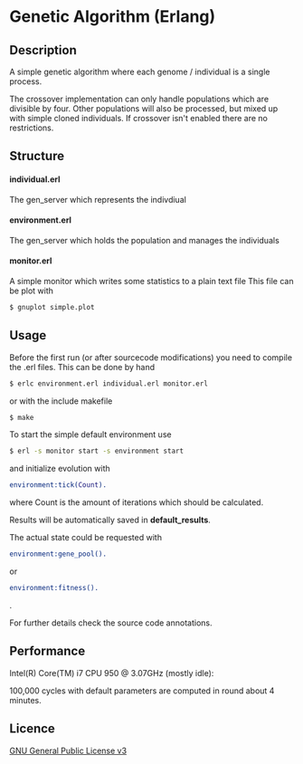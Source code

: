 Genetic Algorithm (Erlang)
==========================

## Description
A simple genetic algorithm where each genome / individual is a single process.

The crossover implementation can only handle populations which are divisible by four.
Other populations will also be processed, but mixed up with simple cloned individuals. If
crossover isn't enabled there are no restrictions.

## Structure

#### individual.erl
The gen_server which represents the indivdiual
#### environment.erl
The gen_server which holds the population and manages the individuals
#### monitor.erl
A simple monitor which writes some statistics to a plain text file
This file can be plot with
```sh
$ gnuplot simple.plot
```

## Usage

Before the first run (or after sourcecode modifications) you need to compile the .erl files.
This can be done by hand
```sh
$ erlc environment.erl individual.erl monitor.erl
```
or with the include makefile
```sh
$ make
```

To start the simple default environment use
```sh
$ erl -s monitor start -s environment start
```

and initialize evolution with
```erlang
environment:tick(Count).
```
where Count is the amount of iterations which should be calculated.

Results will be automatically saved in __default_results__.

The actual state could be requested with
```erlang
environment:gene_pool().
```
or
```erlang
environment:fitness().
```
.

For further details check the source code annotations.

## Performance

Intel(R) Core(TM) i7 CPU 950 @ 3.07GHz (mostly idle):

100,000 cycles with default parameters are computed in round about 4 minutes.

## Licence
[GNU General Public License v3](http://www.gnu.org/licenses/gpl.html)
